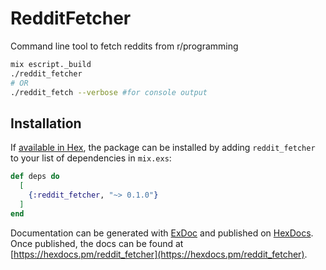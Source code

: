 # RedditFetcher

Command line tool to fetch reddits from r/programming
```bash
mix escript._build
./reddit_fetcher
# OR
./reddit_fetch --verbose #for console output
```
## Installation

If [available in Hex](https://hex.pm/docs/publish), the package can be installed
by adding `reddit_fetcher` to your list of dependencies in `mix.exs`:

```elixir
def deps do
  [
    {:reddit_fetcher, "~> 0.1.0"}
  ]
end
```

Documentation can be generated with [ExDoc](https://github.com/elixir-lang/ex_doc)
and published on [HexDocs](https://hexdocs.pm). Once published, the docs can
be found at [https://hexdocs.pm/reddit_fetcher](https://hexdocs.pm/reddit_fetcher).
